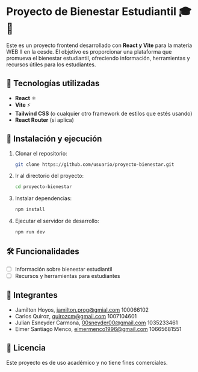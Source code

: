 # Proyecto de Bienestar Estudiantil 🎓💙

Este es un proyecto frontend desarrollado con **React y Vite** para la materia WEB II en la cesde. El objetivo es proporcionar una plataforma que promueva el bienestar estudiantil, ofreciendo información, herramientas y recursos útiles para los estudiantes.

## 🚀 Tecnologías utilizadas

- **React** ⚛️
- **Vite** ⚡
- **Tailwind CSS** (o cualquier otro framework de estilos que estés usando)
- **React Router** (si aplica)

## 📌 Instalación y ejecución

1. Clonar el repositorio:
   ```bash
   git clone https://github.com/usuario/proyecto-bienestar.git
   ```
2. Ir al directorio del proyecto:
   ```bash
   cd proyecto-bienestar
   ```
3. Instalar dependencias:
   ```bash
   npm install
   ```
4. Ejecutar el servidor de desarrollo:
   ```bash
   npm run dev
   ```

## 🛠 Funcionalidades

- [ ] Información sobre bienestar estudiantil
- [ ] Recursos y herramientas para estudiantes

## 👥 Integrantes

- Jamilton Hoyos, jamilton.prog@gmial.com 100066102
- Carlos Quiroz, quirozcm@gmail.com 1007104601
- Julian Esneyder Carmona, 00sneyder00@gmail.com 1035233461
- Eimer Santiago Menco, eimermenco1996@gmail.com 10665681551

## 📄 Licencia

Este proyecto es de uso académico y no tiene fines comerciales.
